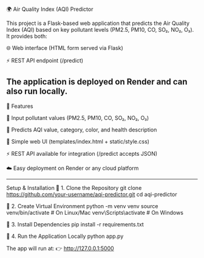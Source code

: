🌍 Air Quality Index (AQI) Predictor

This project is a Flask-based web application that predicts the Air Quality Index (AQI) based on key pollutant levels (PM2.5, PM10, CO, SO₂, NO₂, O₃).
It provides both:

🌐 Web interface (HTML form served via Flask)

⚡ REST API endpoint (/predict)

The application is deployed on Render and can also run locally.
----------------------------------------------------------------
📌 Features

🧾 Input pollutant values (PM2.5, PM10, CO, SO₂, NO₂, O₃)

🔮 Predicts AQI value, category, color, and health description

🎨 Simple web UI (templates/index.html + static/style.css)

⚡ REST API available for integration (/predict accepts JSON)

☁️ Easy deployment on Render or any cloud platform

--------------------------------------------------------------

Setup & Installation
🔹 1. Clone the Repository
git clone https://github.com/your-username/aqi-predictor.git
cd aqi-predictor

🔹 2. Create Virtual Environment
python -m venv venv
source venv/bin/activate     # On Linux/Mac
venv\Scripts\activate        # On Windows

🔹 3. Install Dependencies
pip install -r requirements.txt

🔹 4. Run the Application Locally
python app.py


The app will run at:
👉 http://127.0.0.1:5000

